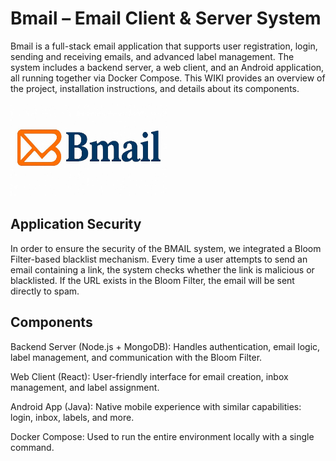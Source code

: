 # Bmail – Email Client & Server System

Bmail is a full-stack email application that supports user registration, login, sending and receiving emails, and advanced label management. The system includes a backend server, a web client, and an Android application, all running together via Docker Compose. This WIKI provides an overview of the project, installation instructions, and details about its components.

<img src="../photos/logo.jpg" alt="logo" height="150" width="250"/>

## Application Security

In order to ensure the security of the BMAIL system, we integrated a Bloom Filter-based blacklist mechanism.
Every time a user attempts to send an email containing a link, the system checks whether the link is malicious or blacklisted. If the URL exists in the Bloom Filter, the email will be sent directly to spam.

## Components

Backend Server (Node.js + MongoDB): Handles authentication, email logic, label management, and communication with the Bloom Filter.

Web Client (React): User-friendly interface for email creation, inbox management, and label assignment.

Android App (Java): Native mobile experience with similar capabilities: login, inbox, labels, and more.

Docker Compose: Used to run the entire environment locally with a single command.

